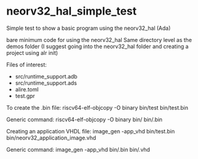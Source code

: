 # neorv32_hal_simple_test
Simple test to show a basic program using the neorv32_hal (Ada)

bare minimum code for using the neorv32_hal
Same directory level as the demos folder
(I suggest going into the neorv32_hal folder and creating a project using alr init)

Files of interest:
- src/runtime_support.adb
- src/runtime_support.ads
- alire.toml
- test.gpr

To create the .bin file:
riscv64-elf-objcopy -O binary bin/test bin/test.bin

Generic command:
riscv64-elf-objcopy -O binary bin/<executable name> bin/<whatever name you want>.bin

Creating an application VHDL file:
image_gen -app_vhd bin/test.bin bin/neorv32_application_image.vhd

Generic command:
image_gen -app_vhd bin/<bin file name>.bin bin/<vhdl file name>.vhd
